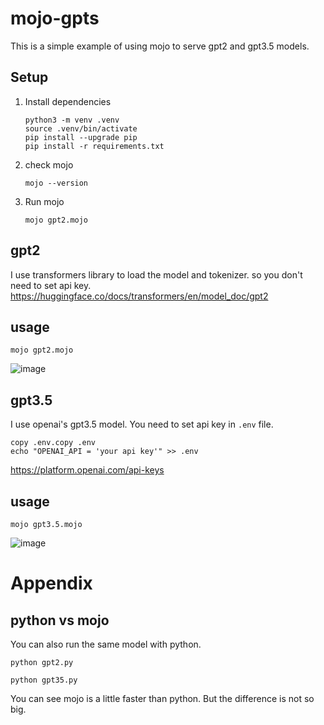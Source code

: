 # mojo-gpts
This is a simple example of using mojo to serve gpt2 and gpt3.5 models.

## Setup

1. Install dependencies
    ```
    python3 -m venv .venv
    source .venv/bin/activate
    pip install --upgrade pip
    pip install -r requirements.txt
    ```
1. check mojo 
    ```
    mojo --version
    ```
1. Run mojo
    ```
    mojo gpt2.mojo
    ```


## gpt2
I use transformers library to load the model and tokenizer.
so you don't need to set api key.
https://huggingface.co/docs/transformers/en/model_doc/gpt2

## usage
```
mojo gpt2.mojo
```

![image](https://github.com/tyukei/mojo-gpts/assets/70129567/5042e903-a740-4410-af02-53356941d2a9)


## gpt3.5
I use openai's gpt3.5 model.
You need to set api key in `.env` file.
```
copy .env.copy .env
echo "OPENAI_API = 'your api key'" >> .env
```
https://platform.openai.com/api-keys

## usage
```
mojo gpt3.5.mojo
```

![image](https://github.com/tyukei/mojo-gpts/assets/70129567/446657b7-5fd8-40e2-a232-bd9226d8ffce)

# Appendix
## python vs mojo

You can also run the same model with python.
```
python gpt2.py
```

```
python gpt35.py
```

You can see mojo is a little faster than python.
But the difference is not so big.
